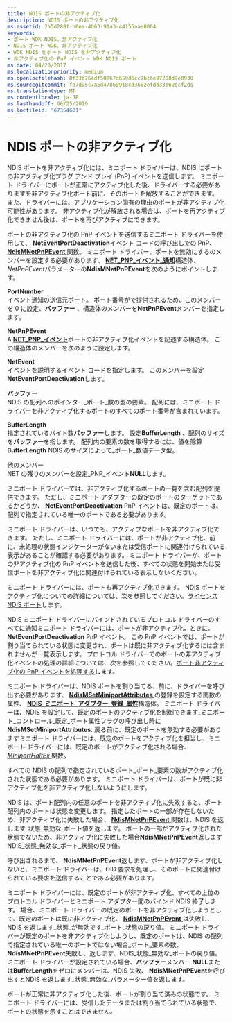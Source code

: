 ```yaml
---
title: NDIS ポートの非アクティブ化
description: NDIS ポートの非アクティブ化
ms.assetid: 2a5d288f-b6ea-4b63-91a3-44155aae8064
keywords:
- ポート WDK NDIS、非アクティブ化
- NDIS ポート WDK、非アクティブ化
- WDK NDIS をポート NDIS を非アクティブ化
- 非アクティブ化の PnP イベント WDK NDIS ポート
ms.date: 04/20/2017
ms.localizationpriority: medium
ms.openlocfilehash: 8f33b764df50767d659d6cc7bc6e07208d9e0930
ms.sourcegitcommit: fb7d95c7a5d47860918cd3602efdd33b69dcf2da
ms.translationtype: MT
ms.contentlocale: ja-JP
ms.lasthandoff: 06/25/2019
ms.locfileid: "67354601"
---
```

# <a name="deactivating-an-ndis-port"></a>NDIS ポートの非アクティブ化





NDIS ポートを非アクティブ化には、ミニポート ドライバーは、NDIS にポートの非アクティブ化プラグ アンド プレイ (PnP) イベントを送信します。 ミニポート ドライバーにポートが正常にアクティブ化した後、ドライバーする必要がありますを非アクティブ化ポート前に、そのポートを解放することができます。 また、ドライバーには、アプリケーション固有の理由のポートが非アクティブ化可能性があります。 非アクティブ化が解放される場合は、ポートを再アクティブ化できません後は、ポートを再びアクティブにできます。

ポートの非アクティブ化の PnP イベントを送信するミニポート ドライバーを使用して、 **NetEventPortDeactivation**イベント コードの呼び出しでの PnP、 [ **NdisMNetPnPEvent** ](https://docs.microsoft.com/windows-hardware/drivers/ddi/content/ndis/nf-ndis-ndismnetpnpevent)関数。 ミニポート ドライバー、ポートを無効にするのメンバーを設定する必要があります、 [ **NET\_PNP\_イベント\_通知**](https://docs.microsoft.com/windows-hardware/drivers/ddi/content/ndis/ns-ndis-_net_pnp_event_notification)構造体、 *NetPnPEvent*パラメーターの**NdisMNetPnPEvent**を次のようにポイントします。

<a href="" id="portnumber"></a>**PortNumber**  
イベント通知の送信元ポート。 ポート番号がで提供されるため、このメンバーを 0 に設定、**バッファー** 、構造体のメンバーを**NetPnPEvent**メンバーを指定します。

<a href="" id="netpnpevent"></a>**NetPnPEvent**  
A [ **NET\_PNP\_イベント**](https://docs.microsoft.com/windows-hardware/drivers/ddi/content/ndis/ns-ndis-_net_pnp_event)ポートの非アクティブ化イベントを記述する構造体。 この構造体のメンバーを次のように設定します。

<a href="" id="netevent"></a>**NetEvent**  
イベントを説明するイベント コードを指定します。 このメンバーを設定**NetEventPortDeactivation**します。

<a href="" id="buffer"></a>**バッファー**  
NDIS の配列へのポインター\_ポート\_数の型の要素。 配列には、ミニポート ドライバーを非アクティブ化するポートのすべてのポート番号が含まれています。

<a href="" id="bufferlength"></a>**BufferLength**  
指定されているバイト数**バッファー**します。 設定**BufferLength** 、配列のサイズを**バッファー**を指します。 配列内の要素の数を取得するには、値を除算**BufferLength** NDIS のサイズによって\_ポート\_数値データ型。

<a href="" id="other-members"></a>他のメンバー  
NET の残りのメンバーを設定\_PNP\_イベント**NULL**します。

ミニポート ドライバーでは、非アクティブ化するポートの一覧を含む配列を提供できます。 ただし、ミニポート アダプターの既定のポートのターゲットであるかどうか、 **NetEventPortDeactivation** PnP イベントは、既定のポートは、配列で指定されている唯一のポートである必要があります。

ミニポート ドライバーは、いつでも、アクティブなポートを非アクティブ化できます。 ただし、ミニポート ドライバーには、ポートが非アクティブ化、前に、未処理の状態インジケーターがないまたは受信ポートに関連付けられている表示があることが確認する必要があります。 ミニポート ドライバーが、ポートの非アクティブ化の PnP イベントを送信した後、すべての状態を開始または受信ポートを非アクティブ化に関連付けられている表示しないください。

ミニポート ドライバーには、ポートも再アクティブ化できます。 NDIS ポートをアクティブ化についての詳細については、次を参照してください。[ライセンス NDIS ポート](activating-an-ndis-port.md)します。

NDIS ミニポート ドライバーにバインドされているプロトコル ドライバーのすべてに通知ミニポート ドライバーには、ポートが非アクティブ化、ときに、 **NetEventPortDeactivation** PnP イベント。 この PnP イベントでは、ポートが割り当てられている状態に変更され、ポートは既に非アクティブ化するには含まれませんが一覧表示します。 プロトコル ドライバーでのポートの非アクティブ化イベントの処理の詳細については、次を参照してください。[ポート非アクティブ化の PnP イベントを処理する](handling-the-port-deactivation-pnp-event.md)します。

ミニポート ドライバーは、NDIS ポートを割り当てる、前に、ドライバーを呼び出す必要があります、 [ **NdisMSetMiniportAttributes** ](https://docs.microsoft.com/windows-hardware/drivers/ddi/content/ndis/nf-ndis-ndismsetminiportattributes)の登録を設定する関数の属性、 [ **NDIS\_ミニポート\_アダプター\_登録\_属性**](https://docs.microsoft.com/windows-hardware/drivers/ddi/content/ndis/ns-ndis-_ndis_miniport_adapter_registration_attributes)構造体。 ミニポート ドライバーは、NDIS を設定して、既定のポートのアクティブ化を制御できます\_ミニポート\_コントロール\_既定\_ポート属性フラグの呼び出し時に**NdisMSetMiniportAttributes**. 戻る前に、既定のポートを無効する必要がありますミニポート ドライバーには、既定のポートをアクティブ化を担当し、ミニポート ドライバーには、既定のポートがアクティブ化される場合、 [ *MiniportHaltEx* ](https://docs.microsoft.com/windows-hardware/drivers/ddi/content/ndis/nc-ndis-miniport_halt)関数。

すべての NDIS の配列で指定されているポート\_ポート\_要素の数がアクティブ化された状態である必要があります。 ミニポート ドライバーは、ポートが既に非アクティブ化を非アクティブ化しないようにします。

NDIS は、ポート配列内の任意のポートを非アクティブ化に失敗すると、ポート配列内のポートは状態を変更します。 指定したポートの一部が存在しないため、非アクティブ化に失敗した場合、 [ **NdisMNetPnPEvent** ](https://docs.microsoft.com/windows-hardware/drivers/ddi/content/ndis/nf-ndis-ndismnetpnpevent)関数は、NDIS を返します\_状態\_無効な\_ポート値を返します。 ポートの一部がアクティブ化された状態でないため、非アクティブ化に失敗した場合**NdisMNetPnPEvent**返します NDIS\_状態\_無効な\_ポート\_状態の戻り値。

呼び出されるまで、 **NdisMNetPnPEvent**返します、ポートが非アクティブ化しないと、ミニポート ドライバーは、OID 要求を処理し、そのポートに関連付けられている要求を送信することである必要があります。

ミニポート ドライバーには、既定のポートが非アクティブ化、すべての上位のプロトコル ドライバーとミニポート アダプター間のバインド NDIS 終了します。 場合、ミニポート ドライバーの既定のポートを非アクティブ化しようとして、既定のポートは既に非アクティブ化、 [ **NdisMNetPnPEvent** ](https://docs.microsoft.com/windows-hardware/drivers/ddi/content/ndis/nf-ndis-ndismnetpnpevent)は失敗し、NDIS を返します\_状態\_が無効です\_ポート\_状態の戻り値。 ミニポート ドライバーが既定のポートを非アクティブ化しようし、既定のポートは、NDIS の配列で指定されている唯一のポートではない場合\_ポート\_要素の数、 **NdisMNetPnPEvent**失敗し、返します、NDIS\_状態\_無効な\_ポートの戻り値。 ミニポート ドライバーが設定されている場合、**バッファー**メンバー **NULL**または**BufferLength**をゼロにメンバーは、NDIS 失敗、 **NdisMNetPnPEvent**を呼び出すとNDIS を返します\_状態\_無効な\_パラメーター値を返します。

ポートが正常に非アクティブ化した後、ポートが割り当て済みの状態です。 ミニポート ドライバーには、受信したデータまたは割り当てられている状態で、ポートの状態を示すことはできません。

 

 





